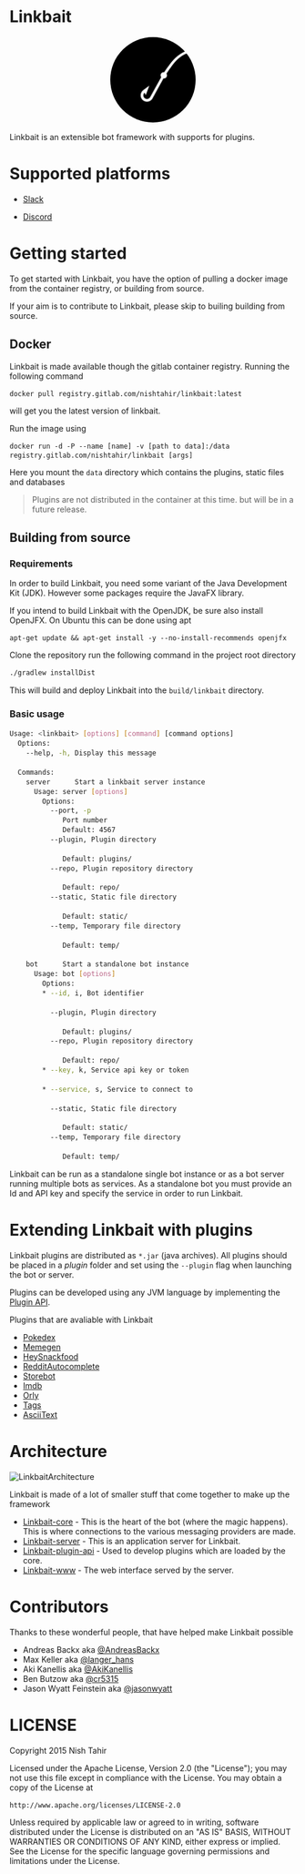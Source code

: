 
# Linkbait

<p align="center">
    <img width="150px" height="150px" style="border-radius:50%" src="./artwork/logo.png"/>
</p>


Linkbait is an extensible bot framework with supports for plugins.

# Supported platforms

* [Slack](https://slack.com/)

* [Discord](https://discordapp.com/)

# Getting started

To get started with Linkbait, you have the option of pulling a docker image from the
container registry, or building from source.

If your aim is to contribute to Linkbait, please skip to builing building from source.

## Docker

Linkbait is made available though the gitlab container registry. Running the following command

```
docker pull registry.gitlab.com/nishtahir/linkbait:latest
```
will get you the latest version of linkbait.

Run the image using

```
docker run -d -P --name [name] -v [path to data]:/data registry.gitlab.com/nishtahir/linkbait [args] 
```

Here you mount the `data` directory which contains the plugins, static files and databases

> Plugins are not distributed in the container at this time. but will be in a future release.

## Building from source

### Requirements

In order to build Linkbait, you need some variant of the Java Development Kit (JDK). However some packages require
the JavaFX library.

If you intend to build Linkbait with the OpenJDK, be sure also install OpenJFX. On Ubuntu this can be done using apt

```
apt-get update && apt-get install -y --no-install-recommends openjfx
```

Clone the repository run the following command in the project root directory

``` sh
./gradlew installDist
```

This will build and deploy Linkbait into the `build/linkbait` directory.

### Basic usage

``` sh
Usage: <linkbait> [options] [command] [command options]
  Options:
    --help, -h, Display this message

  Commands:
    server      Start a linkbait server instance
      Usage: server [options]
        Options:
          --port, -p
             Port number
             Default: 4567
          --plugin, Plugin directory

             Default: plugins/
          --repo, Plugin repository directory

             Default: repo/
          --static, Static file directory

             Default: static/
          --temp, Temporary file directory

             Default: temp/

    bot      Start a standalone bot instance
      Usage: bot [options]
        Options:
        * --id, i, Bot identifier

          --plugin, Plugin directory

             Default: plugins/
          --repo, Plugin repository directory

             Default: repo/
        * --key, k, Service api key or token

        * --service, s, Service to connect to

          --static, Static file directory

             Default: static/
          --temp, Temporary file directory

             Default: temp/
```

Linkbait can be run as a standalone single bot instance or as a bot server
running multiple bots as services. As a standalone bot you must provide an Id and
API key and specify the service in order to run Linkbait.

# Extending Linkbait with plugins

Linkbait plugins are distributed as `*.jar` (java archives). All plugins should be placed
in a *plugin* folder and set using the `--plugin` flag when launching the bot or server.

Plugins can be developed using any JVM language by implementing the [Plugin API](https://gitlab.com/nishtahir/linkbait/tree/master/linkbait-plugin-api).

Plugins that are avaliable with Linkbait

* [Pokedex](https://gitlab.com/nishtahir/linkbait/tree/master/linkbait-plugins/plugin-pokedex)
* [Memegen](https://gitlab.com/nishtahir/linkbait/tree/master/linkbait-plugins/plugin-memegen)
* [HeySnackfood](https://gitlab.com/nishtahir/linkbait/tree/master/linkbait-plugins/plugin-hey-snackfood)
* [RedditAutocomplete](https://gitlab.com/nishtahir/linkbait/tree/master/linkbait-plugins/plugin-reddit-autocomplete)
* [Storebot](https://gitlab.com/nishtahir/linkbait/tree/master/linkbait-plugins/plugin-reddit-autocomplete)
* [Imdb](https://gitlab.com/nishtahir/linkbait/tree/master/linkbait-plugins/plugin-imdb)
* [Orly](https://gitlab.com/nishtahir/linkbait/tree/master/linkbait-plugins/plugin-orly)
* [Tags](https://gitlab.com/nishtahir/linkbait/tree/master/linkbait-plugins/plugin-tags) 
* [AsciiText](https://gitlab.com/nishtahir/linkbait/tree/master/linkbait-plugins/plugin-asciitext)

# Architecture

![LinkbaitArchitecture](./artwork/LinkbaitArchitecture.png)

Linkbait is made of a lot of smaller stuff that come together to make up the framework

* [Linkbait-core](https://gitlab.com/nishtahir/linkbait/tree/master/linkbait-core) - This is the heart of the bot (where the magic happens). This is where
connections to the various messaging providers are made.
* [Linkbait-server](https://gitlab.com/nishtahir/linkbait/tree/master/linkbait-server) - This is an application server for Linkbait.
* [Linkbait-plugin-api](https://gitlab.com/nishtahir/linkbait/tree/master/linkbait-plugin-api) - Used to develop plugins which are loaded by the core.
* [Linkbait-www](https://gitlab.com/nishtahir/linkbait/tree/master/linkbait-www) - The web interface served by the server.

# Contributors

Thanks to these wonderful people, that have helped make Linkbait possible

* Andreas Backx aka [@AndreasBackx](https://twitter.com/AndreasBackx)
* Max Keller aka [@langer_hans](https://twitter.com/langer_hans)
* Aki Kanellis aka [@AkiKanellis](https://twitter.com/AkiKanellis)
* Ben Butzow aka [@cr5315](https://twitter.com/cr5315)
* Jason Wyatt Feinstein aka [@jasonwyatt](twitter.com/jasonwyatt)

LICENSE
=======

Copyright 2015 Nish Tahir

Licensed under the Apache License, Version 2.0 (the "License");
you may not use this file except in compliance with the License.
You may obtain a copy of the License at

    http://www.apache.org/licenses/LICENSE-2.0

Unless required by applicable law or agreed to in writing, software
distributed under the License is distributed on an "AS IS" BASIS,
WITHOUT WARRANTIES OR CONDITIONS OF ANY KIND, either express or implied.
See the License for the specific language governing permissions and
limitations under the License.
